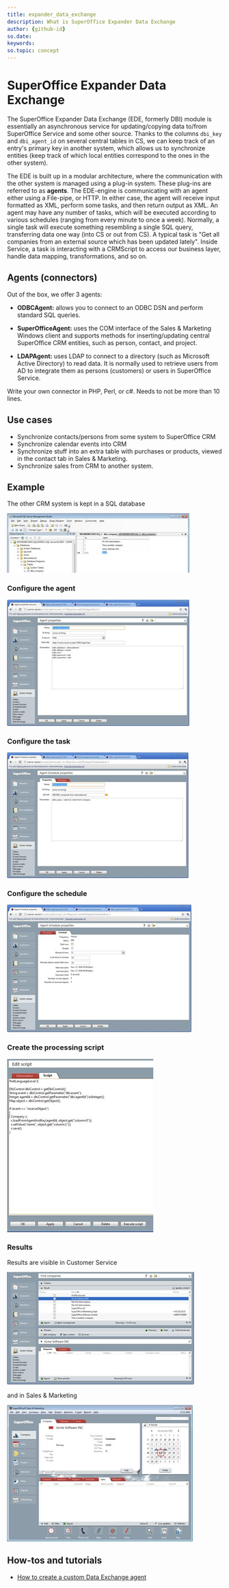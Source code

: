 ```yaml
---
title: expander_data_exchange
description: What is SuperOffice Expander Data Exchange
author: {github-id}
so.date: 
keywords: 
so.topic: concept
---
```


# SuperOffice Expander Data Exchange

The SuperOffice Expander Data Exchange (EDE, formerly DBI) module is essentially an asynchronous service for updating/copying data to/from SuperOffice Service and some other source. Thanks to the columns `dbi_key` and `dbi_agent_id` on several central tables in CS, we can keep track of an entry's primary key in another system, which allows us to synchronize entities (keep track of which local entities correspond to the ones in the other system).

The EDE is built up in a modular architecture, where the communication with the other system is managed using a plug-in system. These plug-ins are referred to as **agents**. The EDE-engine is communicating with an agent either using a File-pipe, or HTTP. In either case, the agent will receive input formatted as XML, perform some tasks, and then return output as XML. An agent may have any number of tasks, which will be executed according to various schedules (ranging from every minute to once a week). Normally, a single task will execute something resembling a single SQL query, transferring data one way (into CS or out from CS). A typical task is "Get all companies from an external source which has been updated lately". Inside Service, a task is interacting with a CRMScript to access our business layer, handle data mapping, transformations, and so on.

## Agents (connectors)

Out of the box, we offer 3 agents:

* **ODBCAgent:** allows you to connect to an ODBC DSN and perform standard SQL queries.

* **SuperOfficeAgent:** uses the COM interface of the Sales & Marketing Windows client and supports methods for inserting/updating central SuperOffice CRM entities, such as person, contact, and project.

* **LDAPAgent:** uses LDAP to connect to a directory (such as Microsoft Active Directory) to read data. It is normally used to retrieve users from AD to integrate them as persons (customers) or users in SuperOffice Service.

Write your own connector in PHP, Perl, or c#. Needs to not be more than 10 lines.

## Use cases

* Synchronize contacts/persons from some system to SuperOffice CRM
* Synchronize calendar events into CRM
* Synchronize stuff into an extra table with purchases or products, viewed in the contact tab in Sales & Marketing.
* Synchronize sales from CRM to another system.

## Example

The other CRM system is kept in a SQL database

![x][img1]

### Configure the agent

![x][img2]

### Configure the task

![x][img3]

### Configure the schedule

![x][img4]

### Create the processing script

![x][img5]

### Results

Results are visible in Customer Service

![x][img6]

and in Sales & Marketing

![x][img7]

## How-tos and tutorials

* [How to create a custom Data Exchange agent][1]

<!-- Referenced links -->
[1]:../tutorials/custom-data-exchange-agent/index.md

<!-- Referenced images -->
[img1]: media/image014.jpg
[img2]: media/image015.jpg
[img3]: media/image016.jpg
[img4]: media/image017.jpg
[img5]: media/image018.jpg
[img6]: media/image019.jpg
[img7]: media/image020.jpg
